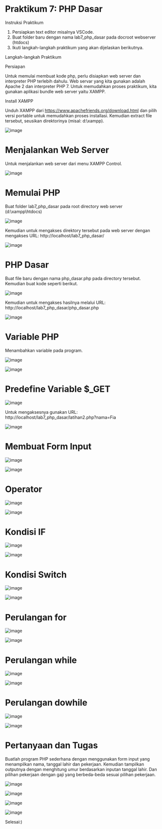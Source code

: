 # Praktikum 7: PHP Dasar

Instruksi Praktikum

1. Persiapkan text editor misalnya VSCode.
2. Buat folder baru dengan nama lab7_php_dasar pada docroot webserver (htdocs)
3. Ikuti langkah-langkah praktikum yang akan dijelaskan berikutnya.

Langkah-langkah Praktikum

Persiapan

Untuk memulai membuat kode php, perlu disiapkan web server dan interpreter PHP
terlebih dahulu. Web servar yang kita gunakan adalah Apache 2 dan interpreter PHP 7.
Untuk memudahkan proses praktikum, kita gunakan aplikasi bundle web server yaitu
XAMPP.

Install XAMPP

Unduh XAMPP dari https://www.apachefriends.org/download.html dan pilih versi
portable untuk memudahkan proses installasi. Kemudian extract file tersebut, seusikan
direktorinya (misal: d:\xampp).

![image](https://github.com/Alifiananda06/Lab7Web/assets/115884834/06456e83-ecc5-4661-a6ae-56e10eb34b75)


# Menjalankan Web Server

Untuk menjalankan web server dari menu XAMPP Control.

![image](https://github.com/Alifiananda06/Lab7Web/assets/115884834/a51d995f-87ac-45d3-a02c-da511bc35a91)


# Memulai PHP

Buat folder lab7_php_dasar pada root directory web server (d:\xampp\htdocs)

![image](https://github.com/Alifiananda06/Lab7Web/assets/115884834/cdb27868-62a8-441f-b91e-0a27d304b9e8)


Kemudian untuk mengakses direktory tersebut pada web server dengan mengakses URL:
http://localhost/lab7_php_dasar/

![image](https://github.com/Alifiananda06/Lab7Web/assets/115884834/85e64c80-99f4-404b-ba04-e99bc22375b2)


# PHP Dasar

Buat file baru dengan nama php_dasar.php pada directory tersebut. Kemudian buat
kode seperti berikut.

![image](https://github.com/Alifiananda06/Lab7Web/assets/115884834/0bf89d37-8b1a-47fd-9cdd-56009457c07b)


Kemudian untuk mengakses hasilnya melalui URL:
http://localhost/lab7_php_dasar/php_dasar.php

![image](https://github.com/Alifiananda06/Lab7Web/assets/115884834/3c877f1f-cd9d-462d-ac9d-f9dc49b93fd4)


# Variable PHP

Menambahkan variable pada program.

![image](https://github.com/Alifiananda06/Lab7Web/assets/115884834/f27fef38-1144-43f7-a3b6-5dc834e6617a)


![image](https://github.com/Alifiananda06/Lab7Web/assets/115884834/a3209611-6ae1-46bd-83ec-0fd35bff12c3)


# Predefine Variable $_GET

![image](https://github.com/Alifiananda06/Lab7Web/assets/115884834/cb9b195a-c564-47d6-b5d3-24459afe4e03)


Untuk mengaksesnya gunakan URL:
http://localhost/lab7_php_dasar/latihan2.php?nama=Fia

![image](https://github.com/Alifiananda06/Lab7Web/assets/115884834/48c29ce2-5086-4948-a755-43c3841eafe5)


# Membuat Form Input

![image](https://github.com/Alifiananda06/Lab7Web/assets/115884834/410dd46a-631c-417c-b90a-af2a723da4cc)


![image](https://github.com/Alifiananda06/Lab7Web/assets/115884834/20038c18-3de4-4a36-8383-c9c7167ed2cf)


# Operator

![image](https://github.com/Alifiananda06/Lab7Web/assets/115884834/211f7d6e-9713-4a84-bfde-dd945dbc3440)


![image](https://github.com/Alifiananda06/Lab7Web/assets/115884834/af1f2a30-a746-443d-8f22-b43433712081)


# Kondisi IF

![image](https://github.com/Alifiananda06/Lab7Web/assets/115884834/6537a6ad-e07b-4e23-ba8e-595e6f08195f)


![image](https://github.com/Alifiananda06/Lab7Web/assets/115884834/bc2f9670-861e-4e2e-b11b-3106d094ae24)


# Kondisi Switch

![image](https://github.com/Alifiananda06/Lab7Web/assets/115884834/c7e589ab-655f-4229-b000-6d88e22a63b9)


![image](https://github.com/Alifiananda06/Lab7Web/assets/115884834/3d6511b6-a309-4494-9735-8e8c37f067af)


# Perulangan for

![image](https://github.com/Alifiananda06/Lab7Web/assets/115884834/f7ee34d0-6a02-4e13-a6c6-18487281fd55)


![image](https://github.com/Alifiananda06/Lab7Web/assets/115884834/a277204e-30c1-4fae-9e30-4589e698cc82)


# Perulangan while

![image](https://github.com/Alifiananda06/Lab7Web/assets/115884834/fd090d63-e1f8-4427-8543-4363acea1eea)


![image](https://github.com/Alifiananda06/Lab7Web/assets/115884834/9efdfdd1-5311-4b3f-8ccb-7037597cb372)


# Perulangan dowhile

![image](https://github.com/Alifiananda06/Lab7Web/assets/115884834/497b405e-10da-4dc8-841c-3413c795ba6b)


![image](https://github.com/Alifiananda06/Lab7Web/assets/115884834/2d1b155b-ed9a-4bae-b59b-aed503e82096)


# Pertanyaan dan Tugas

Buatlah program PHP sederhana dengan menggunakan form input yang menampilkan
nama, tanggal lahir dan pekerjaan. Kemudian tampilkan outputnya dengan menghitung
umur berdasarkan inputan tanggal lahir. Dan pilihan pekerjaan dengan gaji yang
berbeda-beda sesuai pilihan pekerjaan.

![image](https://github.com/Alifiananda06/Lab7Web/assets/115884834/0656672c-6f8f-497f-8c2e-6fc2b5c2c19f)


![image](https://github.com/Alifiananda06/Lab7Web/assets/115884834/784b58f1-800a-4ff5-9050-e38b41590193)


![image](https://github.com/Alifiananda06/Lab7Web/assets/115884834/64ddb3b0-3e52-4d17-8ff5-9cd9945f6791)


![image](https://github.com/Alifiananda06/Lab7Web/assets/115884834/afd3248e-1ebd-4c7e-abfb-ac2de5d89f65)


Selesai:)
